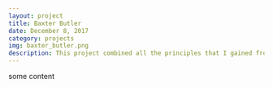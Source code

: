 ```yaml
---
layout: project
title: Baxter Butler
date: December 8, 2017
category: projects
img: baxter_butler.png
description: This project combined all the principles that I gained from a class all about ROS, the Robot Operating System. I worked together on a team with four other students to program a Baxter robot to locate a cup on a table, grasp the cup, locate the right hand of a person in view of a depth sensing camera, and the bring the cup to the person's hand without tipping it over.
---
```

some content
